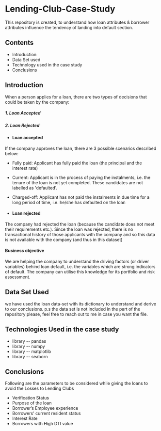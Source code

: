 # Lending-Club-Case-Study
This repository is created, to understand how loan attributes & borrower attributes influence the tendency of landing into default section.


## Contents 

* Introduction
* Data Set used
* Technology used in the case study
* Conclusions


## Introduction


When a person applies for a loan, there are two types of decisions that could be taken by the company:

  ##### 1. Loan Accepted 
  ##### 2. Loan Rejected

 * #### Loan accepted
 If the company approves the loan, there are 3 possible scenarios described below:

 * Fully paid: Applicant has fully paid the loan (the principal and the interest rate)

 * Current: Applicant is in the process of paying the instalments, i.e. the tenure of the loan is not yet completed. These candidates are not labelled as 'defaulted'.

 * Charged-off: Applicant has not paid the instalments in due time for a long period of time, i.e. he/she has defaulted on the loan 

 * #### Loan rejected
 
 The company had rejected the loan (because the candidate does not meet their requirements etc.). Since the loan was rejected, there is no transactional history of those applicants with the company and so this data is not available with the company (and thus in this dataset)

#### Business objective

We are helping the company to understand the driving factors (or driver variables) behind loan default, i.e. the variables which are strong indicators of default.  The company can utilise this knowledge for its portfolio and risk assessment.


## Data Set Used

we have used the loan data-set with its dictionary to understand and derive to our conclusions. p.s the data set is not included in the part of the repository please, feel free to reach out to me in case you want the file.

## Technologies Used in the case study
- library -- pandas
- library -- numpy
- library -- matplotlib
- library -- seaborn


## Conclusions
Following are the parameters to be considered while giving the loans to avoid the Losses to Lending Clubs
 * Verification Status
 * Purpose of the loan
 * Borrower’s Employee experience
 * Borrowers' current resident status
 * Interest Rate
 * Borrowers with High DTI value


